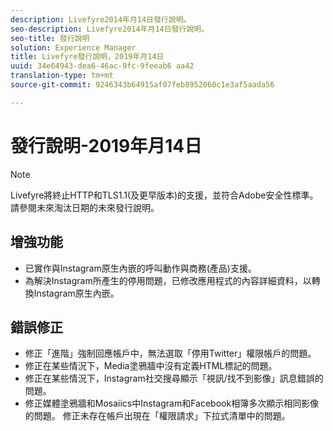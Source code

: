 ```yaml
---
description: Livefyre2014年月14日發行說明。
seo-description: Livefyre2014年月14日發行說明。
seo-title: 發行說明
solution: Experience Manager
title: Livefyre發行說明，2019年月14日
uuid: 34e64943-dea6-46ac-9fc-9feeab6 aa42
translation-type: tm+mt
source-git-commit: 9246343b64915af07feb8952060c1e3af5aada56

---
```



# 發行說明-2019年月14日

>[!NOTE]
>
>Livefyre將終止HTTP和TLS1.1(及更早版本)的支援，並符合Adobe安全性標準。請參閱未來淘汰日期的未來發行說明。

## 增強功能

* 已實作與Instagram原生內嵌的呼叫動作與商務(產品)支援。
* 為解決Instagram所產生的停用問題，已修改應用程式的內容詳細資料，以轉換Instagram原生內嵌。


## 錯誤修正

* 修正「進階」強制回應帳戶中，無法選取「停用Twitter」權限帳戶的問題。
* 修正在某些情況下，Media塗鴉牆中沒有定義HTML標記的問題。
* 修正在某些情況下，Instagram社交搜尋顯示「視訊/找不到影像」訊息錯誤的問題。
* 修正媒體塗鴉牆和Mosaiics中Instagram和Facebook相簿多次顯示相同影像的問題。
修正未存在帳戶出現在「權限請求」下拉式清單中的問題。